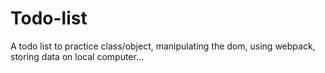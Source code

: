 # Todo-list

A todo list to practice class/object, manipulating the dom, using webpack, storing data on local computer...
